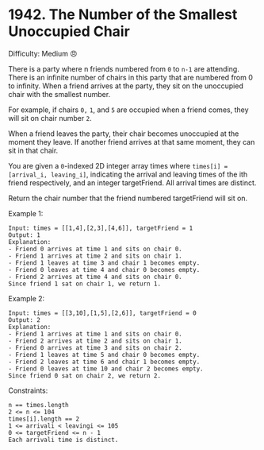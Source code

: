 # 1942. The Number of the Smallest Unoccupied Chair

Difficulty: Medium :angry:

There is a party where n friends numbered from `0` to `n-1` are attending. There is an infinite number of chairs in this party that are numbered from 0 to infinity. When a friend arrives at the party, they sit on the unoccupied chair with the smallest number.

For example, if chairs `0,` `1`, and `5` are occupied when a friend comes, they will sit on chair number `2`.

When a friend leaves the party, their chair becomes unoccupied at the moment they leave. If another friend arrives at that same moment, they can sit in that chair.

You are given a `0`-indexed 2D integer array times where `times[i] = [arrival_i, leaving_i]`, indicating the arrival and leaving times of the ith friend respectively, and an integer targetFriend. All arrival times are distinct.

Return the chair number that the friend numbered targetFriend will sit on.

Example 1:
```
Input: times = [[1,4],[2,3],[4,6]], targetFriend = 1
Output: 1
Explanation: 
- Friend 0 arrives at time 1 and sits on chair 0.
- Friend 1 arrives at time 2 and sits on chair 1.
- Friend 1 leaves at time 3 and chair 1 becomes empty.
- Friend 0 leaves at time 4 and chair 0 becomes empty.
- Friend 2 arrives at time 4 and sits on chair 0.
Since friend 1 sat on chair 1, we return 1.
```


Example 2:
```
Input: times = [[3,10],[1,5],[2,6]], targetFriend = 0
Output: 2
Explanation: 
- Friend 1 arrives at time 1 and sits on chair 0.
- Friend 2 arrives at time 2 and sits on chair 1.
- Friend 0 arrives at time 3 and sits on chair 2.
- Friend 1 leaves at time 5 and chair 0 becomes empty.
- Friend 2 leaves at time 6 and chair 1 becomes empty.
- Friend 0 leaves at time 10 and chair 2 becomes empty.
Since friend 0 sat on chair 2, we return 2.
```

 

Constraints:
```
n == times.length
2 <= n <= 104
times[i].length == 2
1 <= arrivali < leavingi <= 105
0 <= targetFriend <= n - 1
Each arrivali time is distinct.
```
